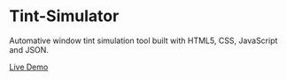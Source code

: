 Tint-Simulator
==============

Automative window tint simulation tool built with HTML5, CSS, JavaScript and JSON.

[Live Demo](http://www.kevinleary.net/wp-samples/Tint-Simulator/)
